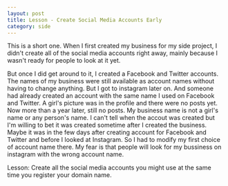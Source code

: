 ```yaml
---
layout: post
title: Lesson - Create Social Media Accounts Early
category: side
---
```


This is a short one. When I first created my business for my side project, I didn't create all of the social media accounts right away, mainly because I wasn't ready for people to look at it yet.

But once I did get around to it, I created a Facebook and Twitter accounts. The names of my business were still available as account names without having to change anything. But I got to instagram later on. And someone had already created an account with the same name I used on Facebook and Twitter. A girl's picture was in the profile and there were no posts yet. Now more than a year later, still no posts. My business name is not a girl's name or any person's name. I can't tell when the accout was created but I'm willing to bet it was created sometime after I created the business. Maybe it was in the few days after creating account for Facebook and Twitter and before I looked at Instagram. So I had to modify my first choice of account name there. My fear is that people will look for my bussiness on instagram with the wrong account name.

Lesson: Create all the social media accounts you might use at the same time you register your domain name.

